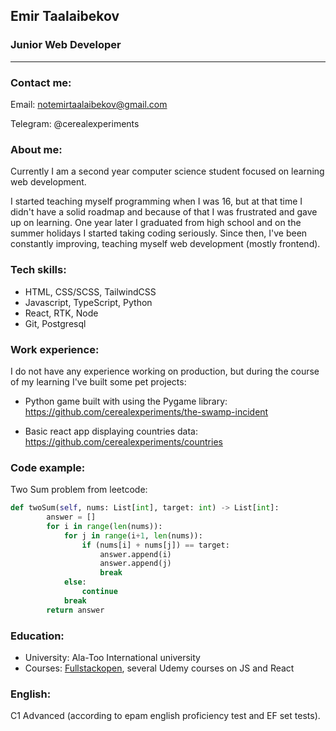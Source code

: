 ## **Emir Taalaibekov**

### **Junior Web Developer**

---

### **Contact me:**

Email: notemirtaalaibekov@gmail.com

Telegram: @cerealexperiments

### **About me:**

Currently I am a second year computer science student focused on learning web development.

I started teaching myself programming when I was 16, but at that time I didn't have a solid roadmap and because of that I was frustrated and gave up on learning. One year later I graduated from high school and on the summer holidays I started taking coding seriously. Since then, I've been constantly improving, teaching myself web development (mostly frontend).

### **Tech skills:**

- HTML, CSS/SCSS, TailwindCSS
- Javascript, TypeScript, Python
- React, RTK, Node
- Git, Postgresql

### **Work experience:**

I do not have any experience working on production, but during the course of my learning I've built some pet projects:

- Python game built with using the Pygame library: <https://github.com/cerealexperiments/the-swamp-incident>

- Basic react app displaying countries data:
  <https://github.com/cerealexperiments/countries>

### **Code example:**

Two Sum problem from leetcode:

```python
def twoSum(self, nums: List[int], target: int) -> List[int]:
        answer = []
        for i in range(len(nums)):
            for j in range(i+1, len(nums)):
                if (nums[i] + nums[j]) == target:
                    answer.append(i)
                    answer.append(j)
                    break
            else:
                continue
            break
        return answer
```

### **Education:**

- University: Ala-Too International university
- Courses: [Fullstackopen](https://fullstackopen.com/en/), several Udemy courses on JS and React

### **English:**

C1 Advanced (according to epam english proficiency test and EF set tests).

